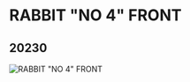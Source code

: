 # RABBIT  "NO 4" FRONT
## 20230
![RABBIT  "NO 4" FRONT](https://lc-www-live-s.legocdn.com/media/bricks/5/2/6103920.jpg)